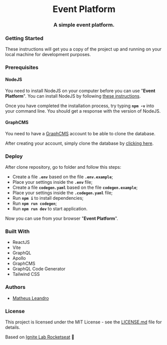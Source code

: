 <h1 align="center">
  Event Platform
</h1>

<h3 align="center">
  A simple event platform.
</h3>

<h3>Getting Started</h3>

These instructions will get you a copy of the project up and running on your local machine for development purposes.

<h3>Prerequisites</h3>

<h4>NodeJS</h4>

You need to install NodeJS on your computer before you can use "**Event Platform**". You can install NodeJS by following <a href="https://nodejs.org/en/download/package-manager/">these instructions</a>.

Once you have completed the installation process, try typing **```npm -v```** into your command line. You should get a response with the version of NodeJS.

<h4>GraphCMS</h4>

You need to have a <a href="https://graphcms.com/">GraphCMS</a> account to be able to clone the database.

After creating your account, simply clone the database by <a href="rseat.in/lab-graphcms">clicking here</a>.

<h3>Deploy</h3>

After clone repository, go to folder and follow this steps:

- Create a file **`.env`** based on the file **`.env.example`**;
- Place your settings inside the **`.env`** file;
- Create a file **`codegen.yaml`** based on the file **`codegen.example`**;
- Place your settings inside the **`.codegen.yaml`** file;
- Run **`npm i`** to install dependencies;
- Run **`npm run codegen`**;
- Run **`npm run dev`** to start application.

Now you can use from your browser "**Event Platform**".

<h3>Built With</h3>

<ul>
  <li>ReactJS</li>
  <li>Vite</li>
  <li>GraphQL</li>
  <li>Apollo</li>
  <li>GraphCMS</li>
  <li>GraphQL Code Generator</li>
  <li>Tailwind CSS</li>
</ul>

<h3>Authors</h3>

<ul>
  <li><a href="http://matheusleandro.com">Matheus Leandro</a></li>
</ul>

<h3>License</h3>

This project is licensed under the MIT License - see the <a href="https://github.com/matheusleandroo/reactjs-crud/blob/master/LICENSE">LICENSE.md</a> file for details.

Based on <a href="https://lp.rocketseat.com.br/inscricao/ignite-lab">Ignite Lab Rocketseat</a> :rocket:

